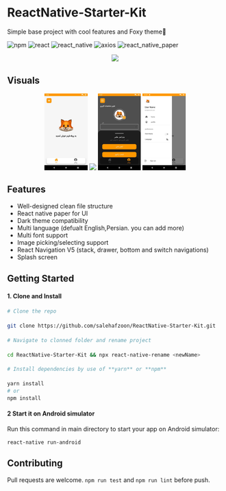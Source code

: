 # ReactNative-Starter-Kit
Simple base project with cool features and Foxy theme🦊

![npm](https://img.shields.io/badge/npm-v6.14.12-green.svg)
![react](https://img.shields.io/badge/react-v17.0.1-blue.svg)
![react_native](https://img.shields.io/badge/react_native-v0.64.0-yellow.svg)
![axios](https://img.shields.io/badge/axios-v0.21.1-orange.svg)
![react_native_paper](https://img.shields.io/badge/react_native_paper-v4.8.1-brown.svg)

<div align="center">
  <img src="https://user-images.githubusercontent.com/43959614/116556725-064b4100-a913-11eb-80b2-effbf9a5950f.png" width="200px">
</div>

## Visuals
<div align="center">
  
  <img src="./photo/home-white.jpg" width="20%">
  <img src="./photo/redFoxy.gif" width="20%">
  <img src="./photo/profile-black.jpg" width="20%">
  <img src="./photo/drawer.png" width="20%">
  
</div>

## Features

- Well-designed clean file structure
- React native paper for UI
- Dark theme compatibility
- Multi language (defualt English,Persian. you can add more)
- Multi font support
- Image picking/selecting support
- React Navigation V5 (stack, drawer, bottom and switch navigations)
- Splash screen

## Getting Started

#### 1. Clone and Install

```bash
# Clone the repo

git clone https://github.com/salehafzoon/ReactNative-Starter-Kit.git

# Navigate to clonned folder and rename project

cd ReactNative-Starter-Kit && npx react-native-rename <newName>

# Install dependencies by use of **yarn** or **npm**

yarn install
# or
npm install
```

#### 2 Start it on Android simulator

Run this command in main directory to start your app on Android simulator:
```
react-native run-android
```


## Contributing

Pull requests are welcome. ```npm run test``` and ```npm run lint``` before push.
